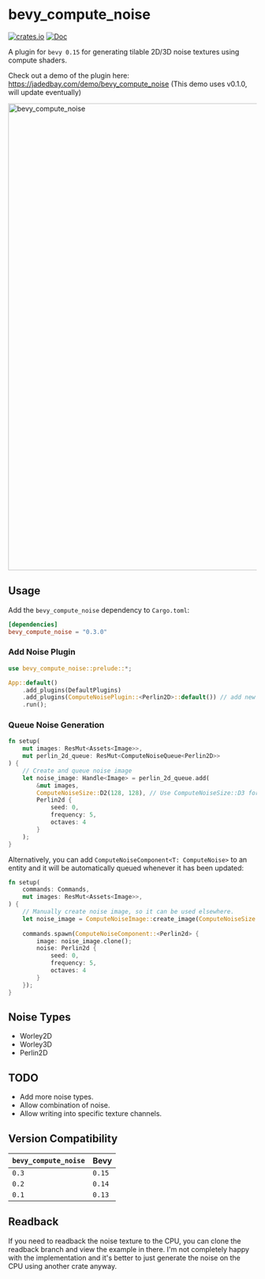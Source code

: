 # bevy_compute_noise
[![crates.io](https://img.shields.io/crates/v/bevy_compute_noise.svg)](https://crates.io/crates/bevy_compute_noise)
[![Doc](https://docs.rs/bevy_compute_noise/badge.svg)](https://docs.rs/bevy_compute_noise)

A plugin for `bevy 0.15` for generating tilable 2D/3D noise textures using compute shaders.

Check out a demo of the plugin here: https://jadedbay.com/demo/bevy_compute_noise (This demo uses v0.1.0, will update eventually)

<img width="945" alt="bevy_compute_noise" src="https://github.com/jadedbay/bevy_compute_noise/assets/86005828/3d987e54-5846-47e0-ad97-262065b48596">

## Usage

Add the `bevy_compute_noise` dependency to `Cargo.toml`:

```toml
[dependencies]
bevy_compute_noise = "0.3.0"
```

### Add Noise Plugin
```rust
use bevy_compute_noise::prelude::*;

App::default()
    .add_plugins(DefaultPlugins)
    .add_plugins(ComputeNoisePlugin::<Perlin2D>::default()) // add new plugin for each type of noise needed
    .run();
```

### Queue Noise Generation
```rust
fn setup(
    mut images: ResMut<Assets<Image>>,
    mut perlin_2d_queue: ResMut<ComputeNoiseQueue<Perlin2D>>
) {
    // Create and queue noise image
    let noise_image: Handle<Image> = perlin_2d_queue.add(
        &mut images, 
        ComputeNoiseSize::D2(128, 128), // Use ComputeNoiseSize::D3 for 3D noise
        Perlin2d {
            seed: 0,
            frequency: 5,
            octaves: 4
        }
    );
}
```

Alternatively, you can add `ComputeNoiseComponent<T: ComputeNoise>` to an entity and it will be automatically queued whenever it has been updated:

```rust
fn setup(
    commands: Commands,
    mut images: ResMut<Assets<Image>>,
) {
    // Manually create noise image, so it can be used elsewhere.
    let noise_image = ComputeNoiseImage::create_image(ComputeNoiseSize::D2(128, 128));
    
    commands.spawn(ComputeNoiseComponent::<Perlin2d> {
        image: noise_image.clone();
        noise: Perlin2d {
            seed: 0,
            frequency: 5,
            octaves: 4
        }
    });
}
```

## Noise Types
- Worley2D
- Worley3D
- Perlin2D

## TODO
- Add more noise types.
- Allow combination of noise.
- Allow writing into specific texture channels.

## Version Compatibility
| `bevy_compute_noise` | Bevy   |
| :--                  | :--    |
| `0.3`                | `0.15` |
| `0.2`                | `0.14` |
| `0.1`                | `0.13` |

## Readback
If you need to readback the noise texture to the CPU, you can clone the readback branch and view the example in there. I'm not completely happy with the implementation and it's better to just generate the noise on the CPU using another crate anyway.

